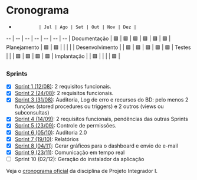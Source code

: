 # Cronograma

 -              | Jul | Ago | Set | Out | Nov | Dez |
--              | --  | --  | --  | --  | --  | --  | 
Documentação    | 🟪 | 🟪 | 🟪 | 🟪 | 🟪 | 🟪 |
Planejamento    | 🟪 | 🟪 |     |    |    |     |
Desenvolvimento |    | 🟪 | 🟪 | 🟪 | 🟪 | 🟪 |
Testes          |    |     | 🟪 | 🟪 | 🟪 | 🟪 |
Implantação     |    | 🟪  |    |    |     | 🟪 |

### Sprints

- [x] [Sprint 1 (12/08)](https://github.com/zenojunior/trellu/projects/2): 2 requisitos funcionais.
- [x] [Sprint 2 (24/08)](https://github.com/zenojunior/trellu/projects/3): 2 requisitos funcionais.
- [x] [Sprint 3 (31/08)](https://github.com/zenojunior/trellu/projects/4): Auditoria, Log de erro e recursos do BD: pelo menos 2 funções (stored procedures ou triggers) e 2 outros (views ou subconsultas)
- [x] [Sprint 4 (14/09)](https://github.com/zenojunior/trellu/projects/5): 2 requisitos funcionais, pendências das outras Sprints
- [x] [Sprint 5 (23/09)](https://github.com/zenojunior/trellu/projects/6): Controle de permissões.
- [x] [Sprint 6 (05/10)](https://github.com/zenojunior/trellu/projects/8): Auditoria 2.0
- [x] [Sprint 7 (19/10)](https://github.com/zenojunior/trellu/projects/9): Relatórios
- [x] [Sprint 8 (04/11)](https://github.com/zenojunior/trellu/projects/10): Gerar gráficos para o dashboard e envio de e-mail
- [x] [Sprint 9 (23/11)](https://github.com/zenojunior/trellu/projects/11): Comunicação em tempo real
- [ ] Sprint 10 (02/12): Geração do instalador da aplicação

Veja o <a href="_media/cronograma.pdf" target="_blank">cronograma oficial</a> da disciplina de Projeto Integrador I.